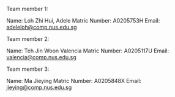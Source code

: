 Team member 1:

Name: Loh Zhi Hui, Adele
Matric Number: A0205753H
Email: adeleloh@comp.nus.edu.sg

Team member 2:

Name: Teh Jin Woon Valencia
Matric Number: A0205117U
Email: valencia@comp.nus.edu.sg

Team member 3:

Name: Ma Jieying
Matric Number: A0205848X
Email: jieying@comp.nus.edu.sg
